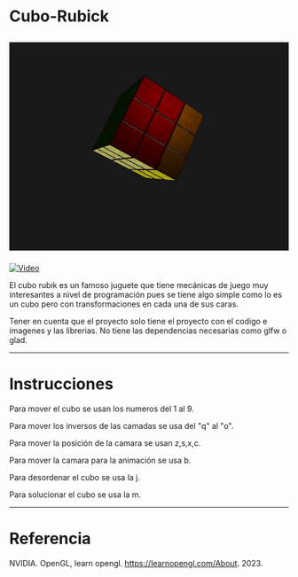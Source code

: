 # Cubo-Rubick
![Cubo_img](cubo.jpeg)
---
[![Video](https://www.youtube.com/watch?v=eKL3TceSxvk_ID/0.jpg)](https://www.youtube.com/watch?v=eKL3TceSxvk)

El cubo rubik es un famoso juguete que tiene mecánicas de juego muy interesantes a nivel de programación pues se tiene algo simple como lo es un cubo pero con transformaciones en cada una de sus caras. 

Tener en cuenta que el proyecto solo tiene el proyecto con el codigo e imagenes y las librerias. No tiene las dependencias necesarias como glfw o glad. 

---

# Instrucciones

Para mover el cubo se usan los numeros del 1 al 9.

Para mover los inversos de las camadas se usa del "q" al "o".

Para mover la posición de la camara se usan z,s,x,c.

Para mover la camara para la animación se usa b.

Para desordenar el cubo se usa la j.

Para solucionar el cubo se usa la m.

---

# Referencia

NVIDIA. OpenGL, learn opengl. https://learnopengl.com/About. 2023.

